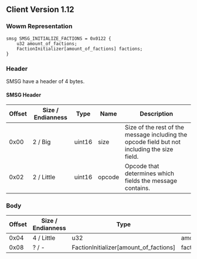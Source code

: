 ## Client Version 1.12

### Wowm Representation
```rust,ignore
smsg SMSG_INITIALIZE_FACTIONS = 0x0122 {
    u32 amount_of_factions;    
    FactionInitializer[amount_of_factions] factions;    
}
```
### Header
SMSG have a header of 4 bytes.

#### SMSG Header
| Offset | Size / Endianness | Type   | Name   | Description |
| ------ | ----------------- | ------ | ------ | ----------- |
| 0x00   | 2 / Big           | uint16 | size   | Size of the rest of the message including the opcode field but not including the size field.|
| 0x02   | 2 / Little        | uint16 | opcode | Opcode that determines which fields the message contains.|
### Body
| Offset | Size / Endianness | Type | Name | Description |
| ------ | ----------------- | ---- | ---- | ----------- |
| 0x04 | 4 / Little | u32 | amount_of_factions |  |
| 0x08 | ? / - | FactionInitializer[amount_of_factions] | factions |  |
